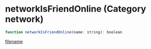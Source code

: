 # networkIsFriendOnline (Category network)

```js
function networkIsFriendOnline(name: string): boolean
```

[filename](networkIsFriendOnline_m.md ':include')
